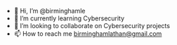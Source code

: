 - 👋 Hi, I’m @birminghamle
- 🌱 I’m currently learning Cybersecurity
- 💞️ I’m looking to collaborate on Cybersecurity projects
- 📫 How to reach me birminghamlathan@gmail.com

<!---
birminghamle/birminghamle is a ✨ special ✨ repository because its `README.md` (this file) appears on your GitHub profile.
You can click the Preview link to take a look at your changes.
--->
